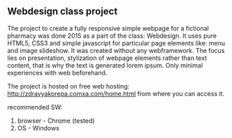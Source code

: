 ## Webdesign class project 

The project to create a fully responsive simple webpage for a fictional pharmacy was done 2015 as a part of the class: Webdesign. It uses pure HTML5, CSS3 and simple javascript for particular page elements like: menu and image slideshow. It was created without any webframework. The focus lies on presentation, stylization of webpage elements rather than text content, that is why the text is generated lorem ipsum. Only minimal experiences with web beforehand. 

The project is hosted on free web hosting: http://zdravyakorepa.comxa.com/home.html from where you can access it. 

recommended SW:
1. browser - Chrome (tested)
2. OS - Windows